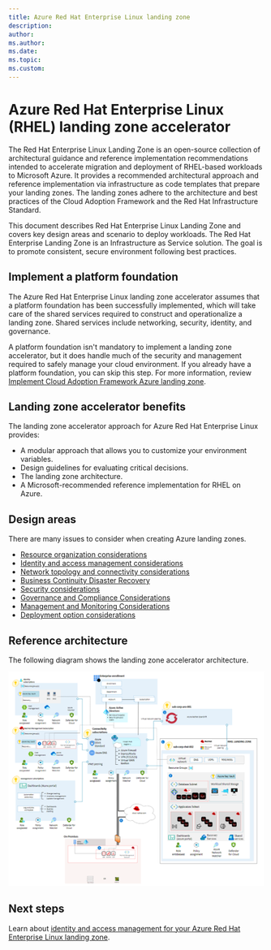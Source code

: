 ```yaml
---
title: Azure Red Hat Enterprise Linux landing zone
description: 
author: 
ms.author: 
ms.date: 
ms.topic: 
ms.custom: 
---
```


# Azure Red Hat Enterprise Linux (RHEL) landing zone accelerator

The Red Hat Enterprise Linux Landing Zone is an open-source collection of architectural guidance and reference implementation recommendations intended to accelerate migration and deployment of RHEL-based workloads to Microsoft Azure. It provides a recommended architectural approach and reference implementation via infrastructure as code templates that prepare your landing zones. The landing zones adhere to the architecture and best practices of the Cloud Adoption Framework and the Red Hat Infrastructure Standard.

This document describes Red Hat Enterprise Linux Landing Zone and covers key design areas and scenario to deploy workloads. The Red Hat Enterprise Landing Zone is an Infrastructure as Service solution. The goal is to promote consistent, secure environment following best practices.

## Implement a platform foundation

The Azure Red Hat Enterprise Linux landing zone accelerator assumes that a platform foundation has been successfully implemented, which will take care of the shared services required to construct and operationalize a landing zone. Shared services include networking, security, identity, and governance.

A platform foundation isn't mandatory to implement a landing zone accelerator, but it does handle much of the security and management required to safely manage your cloud environment. If you already have a platform foundation, you can skip this step. For more information, review [Implement Cloud Adoption Framework Azure landing zone](../../../ready/landing-zone/index.md).

## Landing zone accelerator benefits

The landing zone accelerator approach for Azure Red Hat Enterprise Linux provides:

- A modular approach that allows you to customize your environment variables.
- Design guidelines for evaluating critical decisions.
- The landing zone architecture.
- A Microsoft-recommended reference implementation for RHEL on Azure.

## Design areas

There are many issues to consider when creating Azure landing zones.

- [Resource organization considerations](./rhel-management-group-sub-organization.md)
- [Identity and access management considerations](./rhel-identity-access-management.md)
- [Network topology and connectivity considerations](./rhel-network-topology-connectivity.md)
- [Business Continuity Disaster Recovery](./rhel-business-continuity-disaster-recovery.md)
- [Security considerations](./rhel-security.md)
- [Governance and Compliance Considerations](./rhel-governance-compliance.md)
- [Management and Monitoring Considerations](./rhel-management-monitoring.md)
- [Deployment option considerations](./rhel-management-monitoring.md)

## Reference architecture

The following diagram shows the landing zone accelerator architecture.

[![Diagram showing the landing zone accelerator architecture.](./images/rhel-landing-zone-architecture.png)](./images/rhel-landing-zone-architecture.png)

## Next steps

Learn about [identity and access management for your Azure Red Hat Enterprise Linux landing zone](./rhel-identity-access-management.md).
